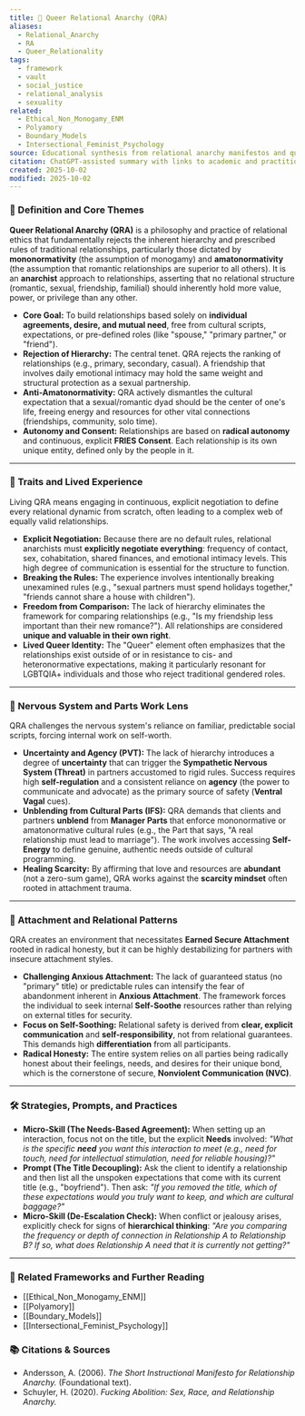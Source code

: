 ```yaml
---
title: 🖤 Queer Relational Anarchy (QRA)
aliases:
  - Relational_Anarchy
  - RA
  - Queer_Relationality
tags:
  - framework
  - vault
  - social_justice
  - relational_analysis
  - sexuality
related:
  - Ethical_Non_Monogamy_ENM
  - Polyamory
  - Boundary_Models
  - Intersectional_Feminist_Psychology
source: Educational synthesis from relational anarchy manifestos and queer theory
citation: ChatGPT-assisted summary with links to academic and practitioner materials
created: 2025-10-02
modified: 2025-10-02
---
```


<!-- @format -->

### 🧩 Definition and Core Themes

**Queer Relational Anarchy (QRA)** is a philosophy and practice of relational ethics
that fundamentally rejects the inherent hierarchy and prescribed rules of traditional
relationships, particularly those dictated by **mononormativity** (the assumption of
monogamy) and **amatonormativity** (the assumption that romantic relationships are
superior to all others). It is an **anarchist** approach to relationships, asserting
that no relational structure (romantic, sexual, friendship, familial) should inherently
hold more value, power, or privilege than any other.

- **Core Goal:** To build relationships based solely on **individual agreements, desire,
  and mutual need**, free from cultural scripts, expectations, or pre-defined roles
  (like "spouse," "primary partner," or "friend").
- **Rejection of Hierarchy:** The central tenet. QRA rejects the ranking of
  relationships (e.g., primary, secondary, casual). A friendship that involves daily
  emotional intimacy may hold the same weight and structural protection as a sexual
  partnership.
- **Anti-Amatonormativity:** QRA actively dismantles the cultural expectation that a
  sexual/romantic dyad should be the center of one's life, freeing energy and resources
  for other vital connections (friendships, community, solo time).
- **Autonomy and Consent:** Relationships are based on **radical autonomy** and
  continuous, explicit **FRIES Consent**. Each relationship is its own unique entity,
  defined only by the people in it.

---

### 🌿 Traits and Lived Experience

Living QRA means engaging in continuous, explicit negotiation to define every relational
dynamic from scratch, often leading to a complex web of equally valid relationships.

- **Explicit Negotiation:** Because there are no default rules, relational anarchists
  must **explicitly negotiate everything**: frequency of contact, sex, cohabitation,
  shared finances, and emotional intimacy levels. This high degree of communication is
  essential for the structure to function.
- **Breaking the Rules:** The experience involves intentionally breaking unexamined
  rules (e.g., "sexual partners must spend holidays together," "friends cannot share a
  house with children").
- **Freedom from Comparison:** The lack of hierarchy eliminates the framework for
  comparing relationships (e.g., "Is my friendship less important than their new
  romance?"). All relationships are considered **unique and valuable in their own
  right**.
- **Lived Queer Identity:** The "Queer" element often emphasizes that the relationships
  exist outside of or in resistance to cis- and heteronormative expectations, making it
  particularly resonant for LGBTQIA+ individuals and those who reject traditional
  gendered roles.

---

### 🧠 Nervous System and Parts Work Lens

QRA challenges the nervous system's reliance on familiar, predictable social scripts,
forcing internal work on self-worth.

- **Uncertainty and Agency (PVT):** The lack of hierarchy introduces a degree of
  **uncertainty** that can trigger the **Sympathetic Nervous System (Threat)** in
  partners accustomed to rigid rules. Success requires high **self-regulation** and a
  consistent reliance on **agency** (the power to communicate and advocate) as the
  primary source of safety (**Ventral Vagal** cues).
- **Unblending from Cultural Parts (IFS):** QRA demands that clients and partners
  **unblend** from **Manager Parts** that enforce mononormative or amatonormative
  cultural rules (e.g., the Part that says, "A real relationship must lead to
  marriage"). The work involves accessing **Self-Energy** to define genuine, authentic
  needs outside of cultural programming.
- **Healing Scarcity:** By affirming that love and resources are **abundant** (not a
  zero-sum game), QRA works against the **scarcity mindset** often rooted in attachment
  trauma.

---

### 💞 Attachment and Relational Patterns

QRA creates an environment that necessitates **Earned Secure Attachment** rooted in
radical honesty, but it can be highly destabilizing for partners with insecure
attachment styles.

- **Challenging Anxious Attachment:** The lack of guaranteed status (no "primary" title)
  or predictable rules can intensify the fear of abandonment inherent in **Anxious
  Attachment**. The framework forces the individual to seek internal **Self-Soothe**
  resources rather than relying on external titles for security.
- **Focus on Self-Soothing:** Relational safety is derived from **clear, explicit
  communication** and **self-responsibility**, not from relational guarantees. This
  demands high **differentiation** from all participants.
- **Radical Honesty:** The entire system relies on all parties being radically honest
  about their feelings, needs, and desires for their unique bond, which is the
  cornerstone of secure, **Nonviolent Communication (NVC)**.

---

### 🛠️ Strategies, Prompts, and Practices

- **Micro-Skill (The Needs-Based Agreement):** When setting up an interaction, focus not
  on the title, but the explicit **Needs** involved: _"What is the specific **need** you
  want this interaction to meet (e.g., need for touch, need for intellectual
  stimulation, need for reliable housing)?"_
- **Prompt (The Title Decoupling):** Ask the client to identify a relationship and then
  list all the unspoken expectations that come with its current title (e.g.,
  "boyfriend"). Then ask: _"If you removed the title, which of these expectations would
  you truly want to keep, and which are cultural baggage?"_
- **Micro-Skill (De-Escalation Check):** When conflict or jealousy arises, explicitly
  check for signs of **hierarchical thinking**: _"Are you comparing the frequency or
  depth of connection in Relationship A to Relationship B? If so, what does Relationship
  A need that it is currently not getting?"_

---

### 🔗 Related Frameworks and Further Reading

- [[Ethical_Non_Monogamy_ENM]]
- [[Polyamory]]
- [[Boundary_Models]]
- [[Intersectional_Feminist_Psychology]]

### 📚 Citations & Sources

- Andersson, A. (2006). _The Short Instructional Manifesto for Relationship Anarchy._
  (Foundational text).
- Schuyler, H. (2020). _Fucking Abolition: Sex, Race, and Relationship Anarchy._
